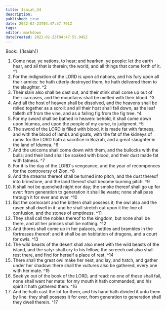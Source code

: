 ```yaml
---
title: Isaiah_34
description: 
published: true
date: 2022-02-23T04:47:57.791Z
tags: 
editor: markdown
dateCreated: 2022-02-23T04:47:55.945Z
---
```


 Book:: [[Isaiah]]
 1. Come near, ye nations, to hear; and hearken, ye people: let the earth hear, and all that is therein; the world, and all things that come forth of it. ^1
 2. For the indignation of the LORD is upon all nations, and his fury upon all their armies: he hath utterly destroyed them, he hath delivered them to the slaughter. ^2
 3. Their slain also shall be cast out, and their stink shall come up out of their carcases, and the mountains shall be melted with their blood. ^3
 4. And all the host of heaven shall be dissolved, and the heavens shall be rolled together as a scroll: and all their host shall fall down, as the leaf falleth off from the vine, and as a falling fig from the fig tree. ^4
 5. For my sword shall be bathed in heaven: behold, it shall come down upon Idumea, and upon the people of my curse, to judgment. ^5
 6. The sword of the LORD is filled with blood, it is made fat with fatness, and with the blood of lambs and goats, with the fat of the kidneys of rams: for the LORD hath a sacrifice in Bozrah, and a great slaughter in the land of Idumea. ^6
 7. And the unicorns shall come down with them, and the bullocks with the bulls; and their land shall be soaked with blood, and their dust made fat with fatness. ^7
 8. For it is the day of the LORD's vengeance, and the year of recompences for the controversy of Zion. ^8
 9. And the streams thereof shall be turned into pitch, and the dust thereof into brimstone, and the land thereof shall become burning pitch. ^9
 10. It shall not be quenched night nor day; the smoke thereof shall go up for ever: from generation to generation it shall lie waste; none shall pass through it for ever and ever. ^10
 11. But the cormorant and the bittern shall possess it; the owl also and the raven shall dwell in it: and he shall stretch out upon it the line of confusion, and the stones of emptiness. ^11
 12. They shall call the nobles thereof to the kingdom, but none shall be there, and all her princes shall be nothing. ^12
 13. And thorns shall come up in her palaces, nettles and brambles in the fortresses thereof: and it shall be an habitation of dragons, and a court for owls. ^13
 14. The wild beasts of the desert shall also meet with the wild beasts of the island, and the satyr shall cry to his fellow; the screech owl also shall rest there, and find for herself a place of rest. ^14
 15. There shall the great owl make her nest, and lay, and hatch, and gather under her shadow: there shall the vultures also be gathered, every one with her mate. ^15
 16. Seek ye out of the book of the LORD, and read: no one of these shall fail, none shall want her mate: for my mouth it hath commanded, and his spirit it hath gathered them. ^16
 17. And he hath cast the lot for them, and his hand hath divided it unto them by line: they shall possess it for ever, from generation to generation shall they dwell therein. ^17
